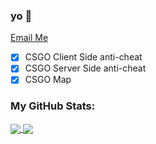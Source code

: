 ### yo 👋
 
 [Email Me](mailto:alex@abrhosting.com)
 
- [x] CSGO Client Side anti-cheat
- [x] CSGO Server Side anti-cheat
- [x] CSGO Map

### My GitHub Stats:
<a href="#">
  <img align="center" src="https://github-readme-stats.vercel.app/api?username=pel-ex&show_icons=true&theme=dark&hide_border=true&hide_title=true&bg_color=0d1117" />
</a>
<a href="#">
  <img align="center" src="https://github-readme-stats.vercel.app/api/top-langs/?username=pel-ex&theme=dark&hide_border=true&hide_title=true&bg_color=0d1117" />
</a>
